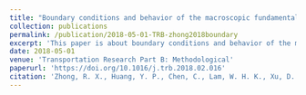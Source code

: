 ```yaml
---
title: "Boundary conditions and behavior of the macroscopic fundamental diagram based network traffic dynamics: A control systems perspective"
collection: publications
permalink: /publication/2018-05-01-TRB-zhong2018boundary
excerpt: 'This paper is about boundary conditions and behavior of the macroscopic fundamental diagram based network traffic dynamics.'
date: 2018-05-01
venue: 'Transportation Research Part B: Methodological'
paperurl: 'https://doi.org/10.1016/j.trb.2018.02.016'
citation: 'Zhong, R. X., Huang, Y. P., Chen, C., Lam, W. H. K., Xu, D. B., Sumalee, A. (2018). &quot;Dynamic feedback control of day-to-day traffic disequilibrium process.&quot; <i>Transportation Research Part B: Methodological</i>. 111, 327-355.'
---
```

